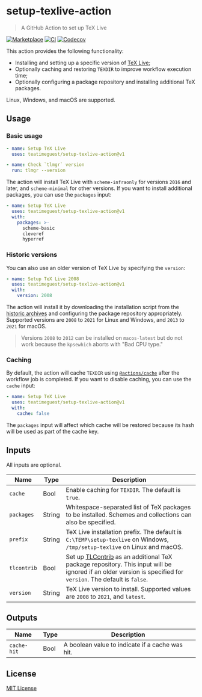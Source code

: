 # setup-texlive-action

> A GitHub Action to set up TeX Live

[![Marketplace][marketplace-badge]][marketplace]
[![CI][ci-badge]][ci]
[![Codecov][codecov-badge]][codecov]

This action provides the following functionality:

* Installing and setting up a specific version of [TeX Live][texlive];
* Optionally caching and restoring `TEXDIR` to improve workflow execution time;
* Optionally configuring a package repository and installing additional TeX packages.

Linux, Windows, and macOS are supported.

## Usage

### Basic usage

```yaml
- name: Setup TeX Live
  uses: teatimeguest/setup-texlive-action@v1

- name: Check `tlmgr` version
  run: tlmgr --version
```

The action will install TeX Live with
`scheme-infraonly` for versions `2016` and later, and
`scheme-minimal` for other versions.
If you want to install additional packages, you can use the `packages` input:

```yaml
- name: Setup TeX Live
  uses: teatimeguest/setup-texlive-action@v1
  with:
    packages: >-
      scheme-basic
      cleveref
      hyperref
```

### Historic versions

You can also use an older version of TeX Live by specifying the `version`:

```yaml
- name: Setup TeX Live 2008
  uses: teatimeguest/setup-texlive-action@v1
  with:
    version: 2008
```

The action will install it by
downloading the installation script from the [historic archives][historic] and
configuring the package repository appropriately.
Supported versions are `2008` to `2021` for Linux and Windows, and
`2013` to `2021` for macOS.

> Versions `2008` to `2012` can be installed on `macos-latest` but
> do not work because the `kpsewhich` aborts with "Bad CPU type."

### Caching

By default,
the action will cache `TEXDIR` using [`@actions/cache`][actions-cache]
after the workflow job is completed.
If you want to disable caching, you can use the `cache` input:

```yaml
- name: Setup TeX Live
  uses: teatimeguest/setup-texlive-action@v1
  with:
    cache: false
```

The `packages` input will affect which cache will be restored
because its hash will be used as part of the cache key.

## Inputs

All inputs are optional.

|Name|Type|Description|
|---|---|---|
|`cache`|Bool|Enable caching for `TEXDIR`. The default is `true`.|
|`packages`|String|Whitespace-separated list of TeX packages to be installed. Schemes and collections can also be specified.|
|`prefix`|String|TeX Live installation prefix. The default is `C:\TEMP\setup-texlive` on Windows, `/tmp/setup-texlive` on Linux and macOS.|
|`tlcontrib`|Bool|Set up [TLContrib][tlcontrib] as an additional TeX package repository. This input will be ignored if an older version is specified for `version`. The default is `false`.|
|`version`|String|TeX Live version to install. Supported values are `2008` to `2021`, and `latest`.|

## Outputs

|Name|Type|Description|
|---|---|---|
|`cache-hit`|Bool|A boolean value to indicate if a cache was hit.|

## License

[MIT License](./LICENSE)

[actions-cache]: https://github.com/actions/toolkit/tree/main/packages/cache
[ci-badge]: https://github.com/teatimeguest/setup-texlive-action/actions/workflows/ci.yml/badge.svg
[ci]: https://github.com/teatimeguest/setup-texlive-action/actions/workflows/ci.yml
[codecov-badge]: https://codecov.io/gh/teatimeguest/setup-texlive-action/branch/main/graph/badge.svg?token=97878QAWCF
[codecov]: https://codecov.io/gh/teatimeguest/setup-texlive-action
[historic]: https://tug.org/historic/
[marketplace-badge]: https://img.shields.io/github/v/release/teatimeguest/setup-texlive-action?label=Marketplace&logo=github
[marketplace]: https://github.com/marketplace/actions/setup-texlive-action
[texlive]: https://tug.org/texlive/
[tlcontrib]: https://contrib.texlive.info

